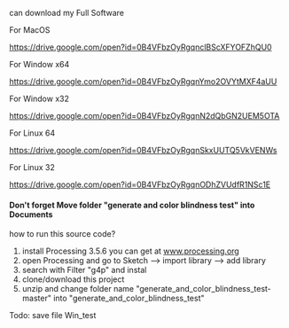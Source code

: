 

can download my Full Software

For MacOS

https://drive.google.com/open?id=0B4VFbzOyRgqnclBScXFYOFZhQU0

For Window x64

https://drive.google.com/open?id=0B4VFbzOyRgqnYmo2OVYtMXF4aUU

For Window x32

https://drive.google.com/open?id=0B4VFbzOyRgqnN2dQbGN2UEM5OTA

For Linux 64

https://drive.google.com/open?id=0B4VFbzOyRgqnSkxUUTQ5VkVENWs

For Linux 32

https://drive.google.com/open?id=0B4VFbzOyRgqnODhZVUdfR1NSc1E


#### Don't forget Move folder "generate and color blindness test" into Documents  

how to run this source code? 

1. install Processing 3.5.6 you can get at www.processing.org
2. open Processing and go to Sketch --> import library --> add library  
3. search with Filter "g4p"  and instal
4. clone/download this project
5. unzip and change folder name "generate_and_color_blindness_test-master" into "generate_and_color_blindness_test"






Todo: save file  Win_test
